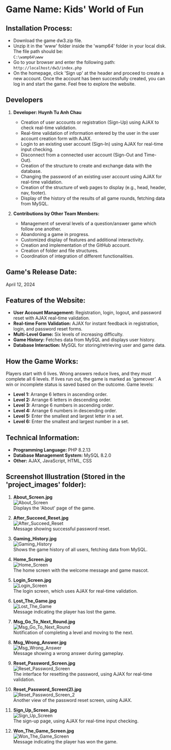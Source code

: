# Game Name: Kids' World of Fun

## Installation Process:
- Download the game dw3.zip file. 
- Unzip it in the 'www' folder inside the 'wamp64' folder in your local disk. The file path should be:  
  `C:\wamp64\www`
- Go to your browser and enter the following path:  
  `http://localhost/dw3/index.php`
- On the homepage, click 'Sign up' at the header and proceed to create a new account. Once the account has been successfully created, you can log in and start the game. Feel free to explore the website.

## Developers
1. **Developer: Huynh Tu Anh Chau**
   - Creation of user accounts or registration (Sign-Up) using AJAX to check real-time validation.
   - Real-time validation of information entered by the user in the user account creation form with AJAX.
   - Login to an existing user account (Sign-In) using AJAX for real-time input checking.
   - Disconnect from a connected user account (Sign-Out and Time-Out).
   - Creation of the structure to create and exchange data with the database.
   - Changing the password of an existing user account using AJAX for real-time validation.
   - Creation of the structure of web pages to display (e.g., head, header, nav, footer).
   - Display of the history of the results of all game rounds, fetching data from MySQL.

2. **Contributions by Other Team Members:**
   - Management of several levels of a question/answer game which follow one another.
   - Abandoning a game in progress.
   - Customized display of features and additional interactivity.
   - Creation and implementation of the GitHub account.
   - Creation of folder and file structures.
   - Coordination of integration of different functionalities.

## Game's Release Date:
April 12, 2024

## Features of the Website:
- **User Account Management:** Registration, login, logout, and password reset with AJAX real-time validation.
- **Real-time Form Validation:** AJAX for instant feedback in registration, login, and password reset forms.
- **Multi-Level Game:** Six levels of increasing difficulty.
- **Game History:** Fetches data from MySQL and displays user history.
- **Database Interaction:** MySQL for storing/retrieving user and game data.

## How the Game Works:
Players start with 6 lives. Wrong answers reduce lives, and they must complete all 6 levels. If lives run out, the game is marked as 'gameover'. A win or incomplete status is saved based on the outcome. Game levels:
- **Level 1:** Arrange 6 letters in ascending order.
- **Level 2:** Arrange 6 letters in descending order.
- **Level 3:** Arrange 6 numbers in ascending order.
- **Level 4:** Arrange 6 numbers in descending order.
- **Level 5:** Enter the smallest and largest letter in a set.
- **Level 6:** Enter the smallest and largest number in a set.

## Technical Information:
- **Programming Language:** PHP 8.2.13
- **Database Management System:** MySQL 8.2.0
- **Other:** AJAX, JavaScript, HTML, CSS

## Screenshot Illustration (Stored in the 'project_images' folder):

1. **About_Screen.jpg**  
   ![About_Screen](img/About_Screen.jpg)  
   Displays the 'About' page of the game.

2. **After_Succeed_Reset.jpg**  
   ![After_Succeed_Reset](img/After_Succeed_Reset.jpg)  
   Message showing successful password reset.

3. **Gaming_History.jpg**  
   ![Gaming_History](img/Gaming_History.jpg)  
   Shows the game history of all users, fetching data from MySQL.

4. **Home_Screen.jpg**  
   ![Home_Screen](img/Home_Screen.jpg)  
   The home screen with the welcome message and game mascot.

5. **Login_Screen.jpg**  
   ![Login_Screen](img/Login_Screen.jpg)  
   The login screen, which uses AJAX for real-time validation.

6. **Lost_The_Game.jpg**  
   ![Lost_The_Game](img/Lost_The_Game.jpg)  
   Message indicating the player has lost the game.

7. **Msg_Go_To_Next_Round.jpg**  
   ![Msg_Go_To_Next_Round](img/Msg_Go_To_Next_Round.jpg)  
   Notification of completing a level and moving to the next.

8. **Msg_Wrong_Answer.jpg**  
   ![Msg_Wrong_Answer](img/Msg_Wrong_Answer.jpg)  
   Message showing a wrong answer during gameplay.

9. **Reset_Password_Screen.jpg**  
   ![Reset_Password_Screen](img/Reset_Password_Screen.jpg)  
   The interface for resetting the password, using AJAX for real-time validation.

10. **Reset_Password_Screen(2).jpg**  
   ![Reset_Password_Screen_2](img/Reset_Password_Screen_2.jpg)  
   Another view of the password reset screen, using AJAX.

11. **Sign_Up_Screen.jpg**  
   ![Sign_Up_Screen](img/Sign_Up_Screen.jpg)  
   The sign-up page, using AJAX for real-time input checking.

12. **Won_The_Game_Screen.jpg**  
   ![Won_The_Game_Screen](img/Won_The_Game_Screen.jpg)  
   Message indicating the player has won the game.

